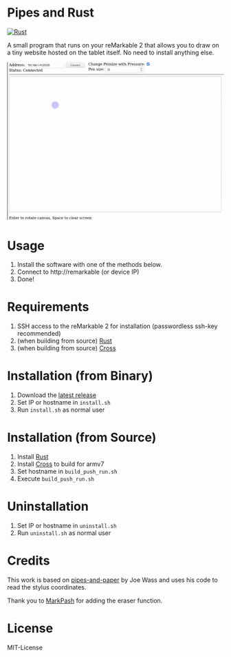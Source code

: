 # Pipes and Rust
[![Rust](https://github.com/AnyTimeTraveler/pipes-and-rust/actions/workflows/rust.yml/badge.svg?branch=master)](https://github.com/AnyTimeTraveler/pipes-and-rust/actions/workflows/rust.yml)

A small program that runs on your reMarkable 2 that allows you to draw on a tiny website hosted on the tablet itself.
No need to install anything else.

![Demo](images/demo.gif)

# Usage

1. Install the software with one of the methods below.
2. Connect to http://remarkable (or device IP)
3. Done!

# Requirements

1. SSH access to the reMarkable 2 for installation (passwordless ssh-key recommended)
2. (when building from source) [Rust](https://rustup.rs/)
3. (when building from source) [Cross](https://github.com/rust-embedded/cross)

# Installation (from Binary)

1. Download the [latest release](https://github.com/AnyTimeTraveler/pipes-and-rust/releases)
2. Set IP or hostname in `install.sh`
3. Run `install.sh` as normal user

# Installation (from Source)

1. Install [Rust](https://rustup.rs/)
2. Install [Cross](https://github.com/rust-embedded/cross) to build for armv7
3. Set hostname in `build_push_run.sh`
4. Execute `build_push_run.sh`

# Uninstallation

1. Set IP or hostname in `uninstall.sh`
2. Run `uninstall.sh` as normal user


# Credits

This work is based on [pipes-and-paper](https://gitlab.com/afandian/pipes-and-paper) by Joe Wass and uses his code to read the stylus coordinates.

Thank you to [MarkPash](https://github.com/MarkPash) for adding the eraser function.

# License

MIT-License

